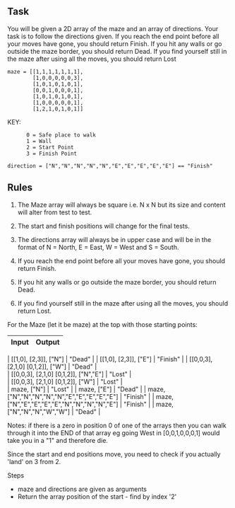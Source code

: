 ## Task

You will be given a 2D array of the maze and an array of directions. Your task is to follow the directions given. If you reach the end point before all your moves have gone, you should return Finish. If you hit any walls or go outside the maze border, you should return Dead. If you find yourself still in the maze after using all the moves, you should return Lost

```
maze = [[1,1,1,1,1,1,1],
        [1,0,0,0,0,0,3],
        [1,0,1,0,1,0,1],
        [0,0,1,0,0,0,1],
        [1,0,1,0,1,0,1],
        [1,0,0,0,0,0,1],
        [1,2,1,0,1,0,1]]
```

KEY:

```
      0 = Safe place to walk
      1 = Wall
      2 = Start Point
      3 = Finish Point

direction = ["N","N","N","N","N","E","E","E","E","E"] == "Finish"
```

## Rules

1. The Maze array will always be square i.e. N x N but its size and content will alter from test to test.

2. The start and finish positions will change for the final tests.

3. The directions array will always be in upper case and will be in the format of N = North, E = East, W = West and S = South.

4. If you reach the end point before all your moves have gone, you should return Finish.

5. If you hit any walls or go outside the maze border, you should return Dead.

6. If you find yourself still in the maze after using all the moves, you should return Lost.

For the Maze (let it be maze) at the top with those starting points:

| Input | Output |
| ----- | ------ |

| [[1,0],
   [2,3]], ["N"] | "Dead" |
| [[1,0],
   [2,3]], ["E"] | "Finish" |
| [[0,0,3],
   [2,1,0]
   [0,1,2]], ["W"] | "Dead" |  
| [[0,0,3],
   [2,1,0]
   [0,1,2]], ["N","E"] | "Lost" |  
| [[0,0,3],
   [2,1,0]
   [0,1,2]], ["W"] | "Lost" |  
| maze, ["N"] | "Lost" |
| maze, ["E"] | "Dead" |
| maze, ["N","N","N","N","N","E","E","E","E","E"] | "Finish" |
| maze, ["N","E","E","E","E","N","N","N","N","E"] | "Finish" |
| maze, ["N","N","N","W","W"] | "Dead" |

Notes: if there is a zero in position 0 of one of the arrays then you can walk through it into the END of that array eg going West in [0,0,1,0,0,0,1] would take you in a "1" and therefore die.

Since the start and end positions move, you need to check if you actually 'land' on 3 from 2.

Steps

- maze and directions are given as arguments
- Return the array position of the start - find by index '2'
